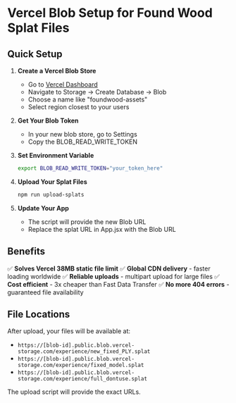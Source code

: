 # Vercel Blob Setup for Found Wood Splat Files

## Quick Setup

1. **Create a Vercel Blob Store**
   - Go to [Vercel Dashboard](https://vercel.com/dashboard)
   - Navigate to Storage → Create Database → Blob
   - Choose a name like "foundwood-assets"
   - Select region closest to your users

2. **Get Your Blob Token**
   - In your new blob store, go to Settings
   - Copy the BLOB_READ_WRITE_TOKEN

3. **Set Environment Variable**
   ```bash
   export BLOB_READ_WRITE_TOKEN="your_token_here"
   ```

4. **Upload Your Splat Files**
   ```bash
   npm run upload-splats
   ```

5. **Update Your App**
   - The script will provide the new Blob URL
   - Replace the splat URL in App.jsx with the Blob URL

## Benefits

✅ **Solves Vercel 38MB static file limit**
✅ **Global CDN delivery** - faster loading worldwide
✅ **Reliable uploads** - multipart upload for large files
✅ **Cost efficient** - 3x cheaper than Fast Data Transfer
✅ **No more 404 errors** - guaranteed file availability

## File Locations

After upload, your files will be available at:
- `https://[blob-id].public.blob.vercel-storage.com/experience/new_fixed_PLY.splat`
- `https://[blob-id].public.blob.vercel-storage.com/experience/fixed_model.splat`
- `https://[blob-id].public.blob.vercel-storage.com/experience/full_dontuse.splat`

The upload script will provide the exact URLs.
